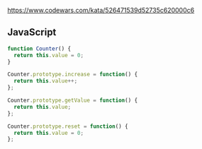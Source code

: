 https://www.codewars.com/kata/526471539d52735c620000c6

## JavaScript
```js
function Counter() {
  return this.value = 0;
}

Counter.prototype.increase = function() {
  return this.value++;
};

Counter.prototype.getValue = function() {
  return this.value;
};

Counter.prototype.reset = function() {
  return this.value = 0;
};
```